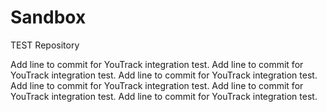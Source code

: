 # Sandbox

TEST Repository

Add line to commit for YouTrack integration test.
Add line to commit for YouTrack integration test.
Add line to commit for YouTrack integration test.
Add line to commit for YouTrack integration test.
Add line to commit for YouTrack integration test.
Add line to commit for YouTrack integration test.
